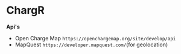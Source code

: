 # ChargR

**Api's**
 - Open Charge Map `https://openchargemap.org/site/develop/api`
 - MapQuest `https://developer.mapquest.com/`(for geolocation)  
